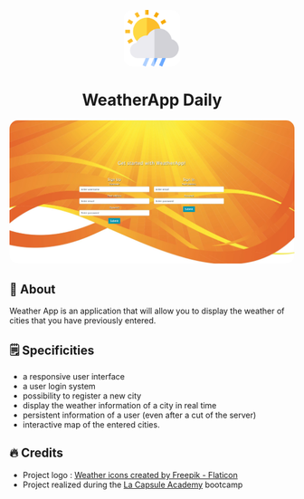 <p align="center">
  <a href="" rel="noopener">
 <img src="assets/rainy-day.png" alt="Project logo" style='height:100px; width:100px; border-radius:15px'></a>
</p>
<h1 align="center">WeatherApp Daily</h1>

<p align="center">
 <img src="assets/preview.jpeg" alt="Project logo" style='height:auto; width:700px; border-radius:15px'></a>
</p>

## :newspaper: About <a name = "about"></a>

Weather App is an application that will allow you to display the weather of cities that you have previously entered.

## :spiral_notepad: Specificities <a name = "getting_started"></a>

- a responsive user interface
- a user login system
- possibility to register a new city
- display the weather information of a city in real time
- persistent information of a user (even after a cut of the server)
- interactive map of the entered cities.

## :fire: Credits <a name = "credits"></a>

- Project logo : <a href="https://www.flaticon.com/free-icons/weather" title="weather icons">Weather icons created by Freepik - Flaticon</a>
- Project realized during the <a href="https://www.lacapsule.academy/">La Capsule Academy</a> bootcamp



  
  
  



